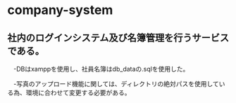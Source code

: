 # company-system
## 社内のログインシステム及び名簿管理を行うサービスである。

　-DBはxamppを使用し、社員名簿はdb_dataの.sqlを使用した。
 
　-写真のアップロード機能に関しては、ディレクトリの絶対パスを使用している為、環境に合わせて変更する必要がある。
